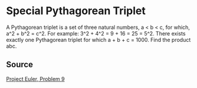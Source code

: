 # Special Pythagorean Triplet
A Pythagorean triplet is a set of three natural numbers, a < b < c, for which, a^2 + b^2 = c^2. For example: 3^2 + 4^2 = 9 + 16 = 25 = 5^2. There exists exactly one Pythagorean triplet for which a + b + c = 1000. Find the product abc.

## Source
[Project Euler, Problem 9](https://projecteuler.net/problem=9)